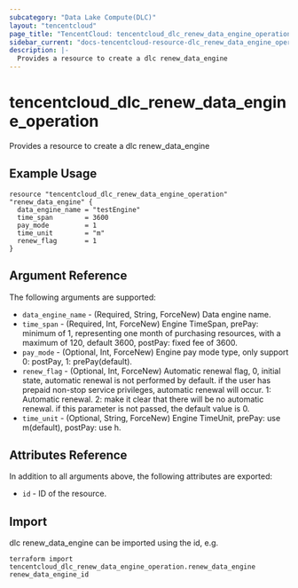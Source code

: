 ```yaml
---
subcategory: "Data Lake Compute(DLC)"
layout: "tencentcloud"
page_title: "TencentCloud: tencentcloud_dlc_renew_data_engine_operation"
sidebar_current: "docs-tencentcloud-resource-dlc_renew_data_engine_operation"
description: |-
  Provides a resource to create a dlc renew_data_engine
---
```


# tencentcloud_dlc_renew_data_engine_operation

Provides a resource to create a dlc renew_data_engine

## Example Usage

```hcl
resource "tencentcloud_dlc_renew_data_engine_operation" "renew_data_engine" {
  data_engine_name = "testEngine"
  time_span        = 3600
  pay_mode         = 1
  time_unit        = "m"
  renew_flag       = 1
}
```

## Argument Reference

The following arguments are supported:

* `data_engine_name` - (Required, String, ForceNew) Data engine name.
* `time_span` - (Required, Int, ForceNew) Engine TimeSpan, prePay: minimum of 1, representing one month of purchasing resources, with a maximum of 120, default 3600, postPay: fixed fee of 3600.
* `pay_mode` - (Optional, Int, ForceNew) Engine pay mode type, only support 0: postPay, 1: prePay(default).
* `renew_flag` - (Optional, Int, ForceNew) Automatic renewal flag, 0, initial state, automatic renewal is not performed by default. if the user has prepaid non-stop service privileges, automatic renewal will occur. 1: Automatic renewal. 2: make it clear that there will be no automatic renewal. if this parameter is not passed, the default value is 0.
* `time_unit` - (Optional, String, ForceNew) Engine TimeUnit, prePay: use m(default), postPay: use h.

## Attributes Reference

In addition to all arguments above, the following attributes are exported:

* `id` - ID of the resource.



## Import

dlc renew_data_engine can be imported using the id, e.g.

```
terraform import tencentcloud_dlc_renew_data_engine_operation.renew_data_engine renew_data_engine_id
```

